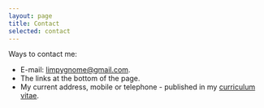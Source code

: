 ```yaml
---
layout: page
title: Contact
selected: contact
---
```


Ways to contact me:
- E-mail: [limpygnome@gmail.com](mailto:limpygnome@gmail.com).
- The links at the bottom of the page.
- My current address, mobile or telephone - published in my [curriculum vitae](/cv).
